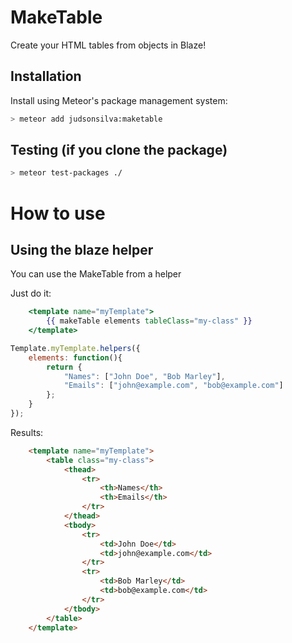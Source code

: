 MakeTable
========

Create your HTML tables from objects in Blaze!

## Installation

Install using Meteor's package management system:

```bash
> meteor add judsonsilva:maketable
```

## Testing (if you clone the package)
```bash 
> meteor test-packages ./
```

# How to use

## Using the blaze helper
You can use the MakeTable from a helper

Just do it:
```handlebars
	<template name="myTemplate">
		{{ makeTable elements tableClass="my-class" }}
	</template>
```
```js
Template.myTemplate.helpers({
	elements: function(){
		return {
			"Names": ["John Doe", "Bob Marley"],
			"Emails": ["john@example.com", "bob@example.com"]
		};
	}
});
```
Results:
```html
	<template name="myTemplate">
		<table class="my-class">
			<thead>
				<tr>
					<th>Names</th>
					<th>Emails</th>
				</tr>
			</thead>
			<tbody>
				<tr>
					<td>John Doe</td>
					<td>john@example.com</td>
				</tr>
				<tr>
					<td>Bob Marley</td>
					<td>bob@example.com</td>
				</tr>
			</tbody>
		</table>
	</template>
```
